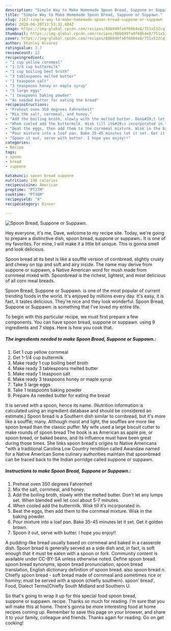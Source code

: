 ```yaml
---
description: "Simple Way to Make Homemade Spoon Bread, Suppone or Suppawn."
title: "Simple Way to Make Homemade Spoon Bread, Suppone or Suppawn."
slug: 2167-simple-way-to-make-homemade-spoon-bread-suppone-or-suppawn
date: 2020-06-28T13:53:32.804Z
image: https://img-global.cpcdn.com/recipes/80b049fa0f60b4e8/751x532cq70/spoon-bread-suppone-or-suppawn-recipe-main-photo.jpg
thumbnail: https://img-global.cpcdn.com/recipes/80b049fa0f60b4e8/751x532cq70/spoon-bread-suppone-or-suppawn-recipe-main-photo.jpg
cover: https://img-global.cpcdn.com/recipes/80b049fa0f60b4e8/751x532cq70/spoon-bread-suppone-or-suppawn-recipe-main-photo.jpg
author: Stanley Alvarez
ratingvalue: 3.7
reviewcount: 12
recipeingredient:
- "1 cup yellow cornmeal"
- "1-1/4 cup buttermilk"
- "1 cup boiling beef broth"
- "3 tablespoons melted butter"
- "1 teaspoon salt"
- "3 teaspoons honey or maple syrup"
- "5 large eggs"
- "1 teaspoons baking powder"
- "As needed butter for eating the bread"
recipeinstructions:
- "Preheat oven 350 degrees Fahrenheit"
- "Mix the salt, cornmeal, and honey."
- "Add the boiling broth, slowly with the melted butter. Don&#39;t let any lumps set. When blended well let cool about 5-7 minutes."
- "When cooled add the buttermilk. Wisk till it&#39;s incorporated in."
- "Beat the eggs, then add them to the cornmeal mixture. Wisk in the baking powder."
- "Pour mixture into a loaf pan. Bake 35-45 minutes let it set. Get it golden brown."
- "Spoon it out, serve with butter. I hope you enjoy!!"
categories:
- Recipe
tags:
- spoon
- bread
- suppone

katakunci: spoon bread suppone 
nutrition: 198 calories
recipecuisine: American
preptime: "PT27M"
cooktime: "PT36M"
recipeyield: "4"
recipecategory: Dinner

---
```



![Spoon Bread, Suppone or Suppawn.](https://img-global.cpcdn.com/recipes/80b049fa0f60b4e8/751x532cq70/spoon-bread-suppone-or-suppawn-recipe-main-photo.jpg)

Hey everyone, it's me, Dave, welcome to my recipe site. Today, we're going to prepare a distinctive dish, spoon bread, suppone or suppawn.. It is one of my favorites. For mine, I will make it a little bit unique. This is gonna smell and look delicious.

Spoon bread at its best is like a soufflé version of cornbread, slightly crusty and chewy on top and soft and airy inside. The name may derive from suppone or suppawn, a Native American word for mush made from cornmeal mixed with. Spoonbread is the richest, lightest, and most delicious of all corn meal breads.

Spoon Bread, Suppone or Suppawn. is one of the most popular of current trending foods in the world. It's enjoyed by millions every day. It's easy, it is fast, it tastes delicious. They're nice and they look wonderful. Spoon Bread, Suppone or Suppawn. is something that I've loved my entire life.


To begin with this particular recipe, we must first prepare a few components. You can have spoon bread, suppone or suppawn. using 9 ingredients and 7 steps. Here is how you cook that.

<!--inarticleads1-->

##### The ingredients needed to make Spoon Bread, Suppone or Suppawn.:

1. Get 1 cup yellow cornmeal
1. Get 1-1/4 cup buttermilk
1. Make ready 1 cup boiling beef broth
1. Make ready 3 tablespoons melted butter
1. Make ready 1 teaspoon salt
1. Make ready 3 teaspoons honey or maple syrup
1. Take 5 large eggs
1. Take 1 teaspoons baking powder
1. Prepare As needed butter for eating the bread


It is served with a spoon, hence its name. (Nutrition information is calculated using an ingredient database and should be considered an estimate.) Spoon bread is a Southern dish similar to cornbread, but it&#39;s more like a soufflé; many. Although moist and light, the souffles are more like spoon bread than the classic puffer. My wife used a large biscuit cutter to make rounds of spoon bread The book is as American as apple pie, or spoon bread, or baked beans, and its influence must have been great during those times. She links spoon bread&#39;s origins to Native Americans &#34;with a traditional Carolina Low Country rendition called Awandaw named for a Native American Some culinary authorities maintain that spoonbread can be traced back to the Indian porridge called suppone or suppawn. 

<!--inarticleads2-->

##### Instructions to make Spoon Bread, Suppone or Suppawn.:

1. Preheat oven 350 degrees Fahrenheit
1. Mix the salt, cornmeal, and honey.
1. Add the boiling broth, slowly with the melted butter. Don&#39;t let any lumps set. When blended well let cool about 5-7 minutes.
1. When cooled add the buttermilk. Wisk till it&#39;s incorporated in.
1. Beat the eggs, then add them to the cornmeal mixture. Wisk in the baking powder.
1. Pour mixture into a loaf pan. Bake 35-45 minutes let it set. Get it golden brown.
1. Spoon it out, serve with butter. I hope you enjoy!!


A pudding-like bread usually based on cornmeal and baked in a casserole dish. Spoon bread is generally served as a side dish and, in fact, is soft enough that it must be eaten with a spoon or fork. Community content is available under CC-BY-SA unless otherwise noted. Define spoon bread. spoon bread synonyms, spoon bread pronunciation, spoon bread translation, English dictionary definition of spoon bread. also spoon·bread n. Chiefly spoon bread - soft bread made of cornmeal and sometimes rice or hominy; must be served with a spoon (chiefly southern). spoon′ bread′, Food, Dialect Terms[Chiefly South Midland and Southern U. 

So that's going to wrap it up for this special food spoon bread, suppone or suppawn. recipe. Thanks so much for reading. I'm sure that you will make this at home. There's gonna be more interesting food at home recipes coming up. Remember to save this page on your browser, and share it to your family, colleague and friends. Thanks again for reading. Go on get cooking!
